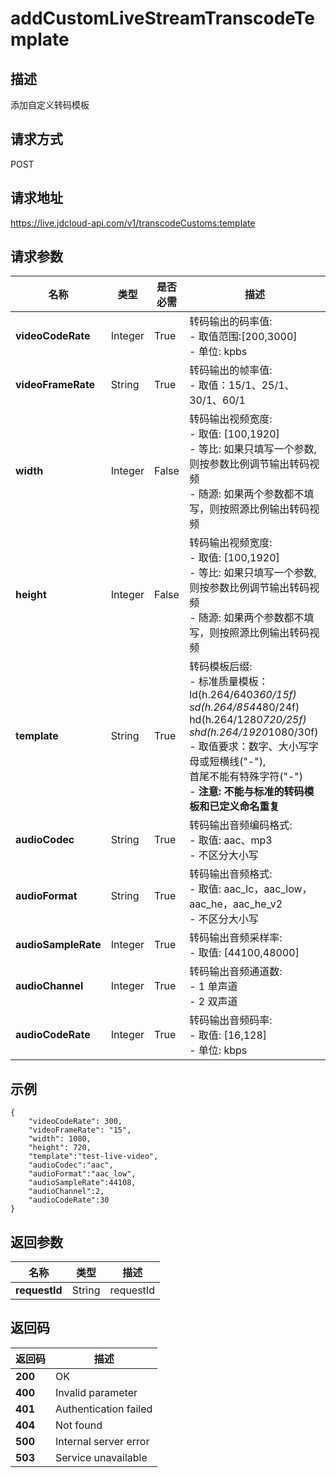 # addCustomLiveStreamTranscodeTemplate


## 描述
添加自定义转码模板

## 请求方式
POST

## 请求地址
https://live.jdcloud-api.com/v1/transcodeCustoms:template


## 请求参数
|名称|类型|是否必需|描述|
|---|---|---|---|
|**videoCodeRate**|Integer|True|转码输出的码率值:<br> - 取值范围:[200,3000]<br> - 单位: kpbs<br>|
|**videoFrameRate**|String|True|转码输出的帧率值:<br>  - 取值：15/1、25/1、30/1、60/1<br>|
|**width**|Integer|False|转码输出视频宽度:<br>  - 取值: [100,1920]<br>  - 等比: 如果只填写一个参数,则按参数比例调节输出转码视频<br>  - 随源: 如果两个参数都不填写，则按照源比例输出转码视频<br>|
|**height**|Integer|False|转码输出视频宽度:<br>  - 取值: [100,1920]<br>  - 等比: 如果只填写一个参数,则按参数比例调节输出转码视频<br>  - 随源: 如果两个参数都不填写，则按照源比例输出转码视频<br>|
|**template**|String|True|转码模板后缀:<br>  - 标准质量模板：ld(h.264/640*360/15f)<br>sd(h.264/854*480/24f)<br>hd(h.264/1280*720/25f)<br>shd(h.264/1920*1080/30f)<br>  - 取值要求：数字、大小写字母或短横线("-"),<br>              首尾不能有特殊字符("-")<br>  - <b>注意: 不能与标准的转码模板和已定义命名重复</b><br>|
|**audioCodec**|String|True|转码输出音频编码格式:<br>  - 取值: aac、mp3<br>  - 不区分大小写<br>|
|**audioFormat**|String|True|转码输出音频格式:<br>  - 取值: aac_lc，aac_low，aac_he，aac_he_v2<br>  - 不区分大小写<br>|
|**audioSampleRate**|Integer|True|转码输出音频采样率:<br>  - 取值: [44100,48000]<br>|
|**audioChannel**|Integer|True|转码输出音频通道数:<br>  - 1  单声道<br>  - 2  双声道<br>|
|**audioCodeRate**|Integer|True|转码输出音频码率:<br>  - 取值: [16,128]<br>  - 单位: kbps<br>|



## 示例
    {
        "videoCodeRate": 300,
        "videoFrameRate": "15",
        "width": 1080,
        "height": 720,
        "template":"test-live-video",
        "audioCodec":"aac",
        "audioFormat":"aac_low",
        "audioSampleRate":44108,
        "audioChannel":2,
        "audioCodeRate":30
    }

## 返回参数
|名称|类型|描述|
|---|---|---|
|**requestId**|String|requestId|


## 返回码
|返回码|描述|
|---|---|
|**200**|OK|
|**400**|Invalid parameter|
|**401**|Authentication failed|
|**404**|Not found|
|**500**|Internal server error|
|**503**|Service unavailable|
